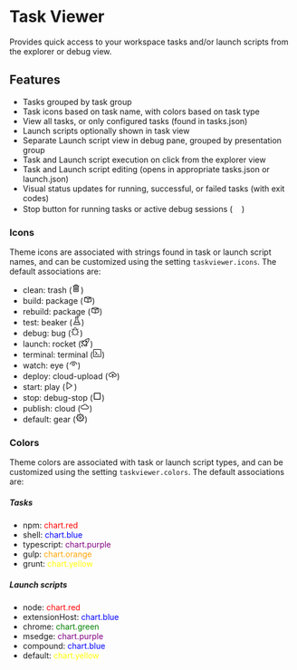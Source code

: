 # Task Viewer

Provides quick access to your workspace tasks and/or launch scripts from the explorer or debug view.


## Features

- Tasks grouped by task group
- Task icons based on task name, with colors based on task type
- View all tasks, or only configured tasks (found in tasks.json)
- Launch scripts optionally shown in task view
- Separate Launch script view in debug pane, grouped by presentation group
- Task and Launch script execution on click from the explorer view
- Task and Launch script editing (opens in appropriate tasks.json or launch.json)
- Visual status updates for running, successful, or failed tasks (with exit codes)
- Stop button for running tasks or active debug sessions (<img src="https://raw.githubusercontent.com/microsoft/vscode-codicons/main/src/icons/stop-circle.svg" width="16" height="16" />)

### Icons

Theme icons are associated with strings found in task or launch script names, and can be customized using the setting `taskviewer.icons`. The default associations are:
- clean:			trash			(<img src="assets/icons/trash.png"/>)
- build: 			package 		(<img src="assets/icons/package.png"/>)
- rebuild: 			package 		(<img src="assets/icons/package.png"/>)
- test: 			beaker 			(<img src="assets/icons/beaker.png"/>)
- debug: 			bug 			(<img src="assets/icons/bug.png"/>)
- launch: 			rocket 			(<img src="assets/icons/rocket.png"/>)
- terminal: 		terminal 		(<img src="assets/icons/terminal.png"/>)
- watch: 			eye 			(<img src="assets/icons/eye.png"/>)
- deploy: 			cloud-upload	(<img src="assets/icons/cloud-upload.png"/>)
- start: 			play 			(<img src="assets/icons/play.png"/>)
- stop: 			debug-stop 	    (<img src="assets/icons/debug-stop.png"/>)
- publish: 			cloud 			(<img src="assets/icons/cloud.png"/>)
- default: 			gear 			(<img src="assets/icons/gear.png"/>)

### Colors
Theme colors are associated with task or launch script types, and can be customized using the setting `taskviewer.colors`. The default associations are:
##### Tasks
- npm: 				<span style="color: red;">chart.red</span>
- shell: 			<span style="color: blue;">chart.blue</span>
- typescript: 	    <span style="color: purple;">chart.purple</span>
- gulp: 			<span style="color: orange;">chart.orange</span>
- grunt: 			<span style="color: yellow;">chart.yellow</span>
##### Launch scripts
- node: 			<span style="color: red">chart.red</span>
- extensionHost:    <span style="color: blue">chart.blue</span>
- chrome:			<span style="color: green">chart.green</span>
- msedge:			<span style="color: purple">chart.purple</span>
- compound:			<span style="color: blue">chart.blue</span>
- default: 			<span style="color: yellow">chart.yellow</span>
